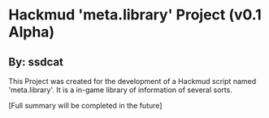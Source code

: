 # Hackmud 'meta.library' Project (v0.1 Alpha)
## By: ssdcat
This Project was created for the development of a Hackmud script named 'meta.library'. It is a in-game library of information of several sorts.

[Full summary will be completed in the future]

